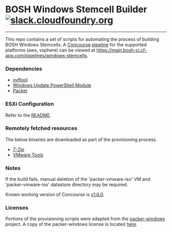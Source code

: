 # BOSH Windows Stemcell Builder [![slack.cloudfoundry.org](https://slack.cloudfoundry.org/badge.svg)](https://slack.cloudfoundry.org)

----
This repo contains a set of scripts for automating the process of building BOSH Windows Stemcells. A [Concourse](http://concourse.ci/) [pipeline](https://github.com/cloudfoundry-incubator/greenhouse-ci/blob/master/bosh-windows-stemcells.yml) for the supported platforms (aws, vsphere) can be viewed at https://main.bosh-ci.cf-app.com/pipelines/windows-stemcells.

### Dependencies

* [ovftool](https://www.vmware.com/support/developer/ovf/)
* [Windows Update PowerShell Module](https://gallery.technet.microsoft.com/scriptcenter/2d191bcd-3308-4edd-9de2-88dff796b0bc)
* [Packer](https://github.com/mitchellh/packer/tree/0691ee1c5f2574b134697afc9c5397e1d154195e)

### ESXi Configuration

Refer to the [README](vsphere/README.MD).

### Remotely fetched resources

The below binaries are downloaded as part of the provisioning process.

* [7-Zip](http://www.7-zip.org/a/7z920-x64.msi)
* [VMware Tools](http://softwareupdate.vmware.com/cds/vmw-desktop/ws/12.1.1/3770994/windows/packages/tools-windows.tar)

### Notes

If the build fails, manual deletion of the 'packer-vmware-iso' VM and 'packer-vmware-iso' datastore directory may be required.

Known working version of Concourse is [v1.6.0](http://concourse.ci/downloads.html#v160).

### Licenses

Portions of the provisioning scripts were adapted from the [packer-windows](https://github.com/joefitzgerald/packer-windows) project. A copy of the packer-windows license is located [here](vsphere/scripts/LICENSE).
